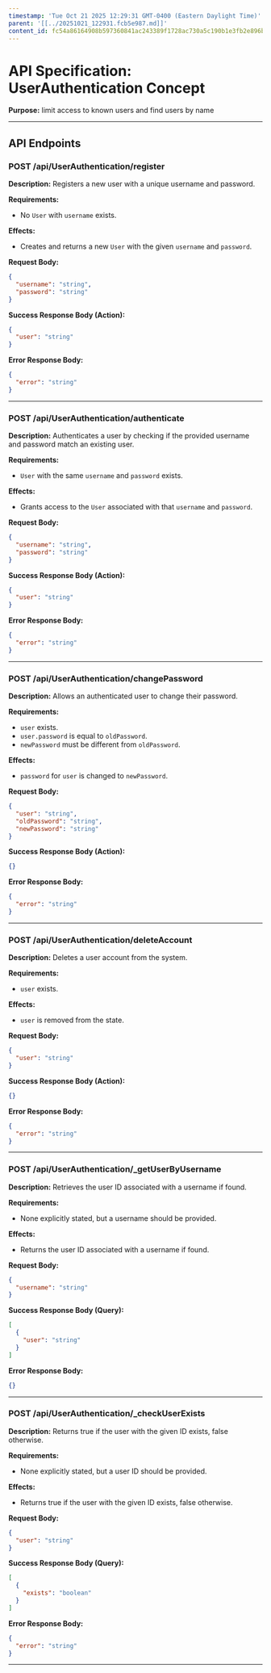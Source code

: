 ```yaml
---
timestamp: 'Tue Oct 21 2025 12:29:31 GMT-0400 (Eastern Daylight Time)'
parent: '[[../20251021_122931.fcb5e987.md]]'
content_id: fc54a86164908b597360841ac243389f1728ac730a5c190b1e3fb2e896bad8f6
---
```


# API Specification: UserAuthentication Concept

**Purpose:** limit access to known users and find users by name

***

## API Endpoints

### POST /api/UserAuthentication/register

**Description:** Registers a new user with a unique username and password.

**Requirements:**

* No `User` with `username` exists.

**Effects:**

* Creates and returns a new `User` with the given `username` and `password`.

**Request Body:**

```json
{
  "username": "string",
  "password": "string"
}
```

**Success Response Body (Action):**

```json
{
  "user": "string"
}
```

**Error Response Body:**

```json
{
  "error": "string"
}
```

***

### POST /api/UserAuthentication/authenticate

**Description:** Authenticates a user by checking if the provided username and password match an existing user.

**Requirements:**

* `User` with the same `username` and `password` exists.

**Effects:**

* Grants access to the `User` associated with that `username` and `password`.

**Request Body:**

```json
{
  "username": "string",
  "password": "string"
}
```

**Success Response Body (Action):**

```json
{
  "user": "string"
}
```

**Error Response Body:**

```json
{
  "error": "string"
}
```

***

### POST /api/UserAuthentication/changePassword

**Description:** Allows an authenticated user to change their password.

**Requirements:**

* `user` exists.
* `user.password` is equal to `oldPassword`.
* `newPassword` must be different from `oldPassword`.

**Effects:**

* `password` for `user` is changed to `newPassword`.

**Request Body:**

```json
{
  "user": "string",
  "oldPassword": "string",
  "newPassword": "string"
}
```

**Success Response Body (Action):**

```json
{}
```

**Error Response Body:**

```json
{
  "error": "string"
}
```

***

### POST /api/UserAuthentication/deleteAccount

**Description:** Deletes a user account from the system.

**Requirements:**

* `user` exists.

**Effects:**

* `user` is removed from the state.

**Request Body:**

```json
{
  "user": "string"
}
```

**Success Response Body (Action):**

```json
{}
```

**Error Response Body:**

```json
{
  "error": "string"
}
```

***

### POST /api/UserAuthentication/\_getUserByUsername

**Description:** Retrieves the user ID associated with a username if found.

**Requirements:**

* None explicitly stated, but a username should be provided.

**Effects:**

* Returns the user ID associated with a username if found.

**Request Body:**

```json
{
  "username": "string"
}
```

**Success Response Body (Query):**

```json
[
  {
    "user": "string"
  }
]
```

**Error Response Body:**

```json
{}
```

***

### POST /api/UserAuthentication/\_checkUserExists

**Description:** Returns true if the user with the given ID exists, false otherwise.

**Requirements:**

* None explicitly stated, but a user ID should be provided.

**Effects:**

* Returns true if the user with the given ID exists, false otherwise.

**Request Body:**

```json
{
  "user": "string"
}
```

**Success Response Body (Query):**

```json
[
  {
    "exists": "boolean"
  }
]
```

**Error Response Body:**

```json
{
  "error": "string"
}
```

***
